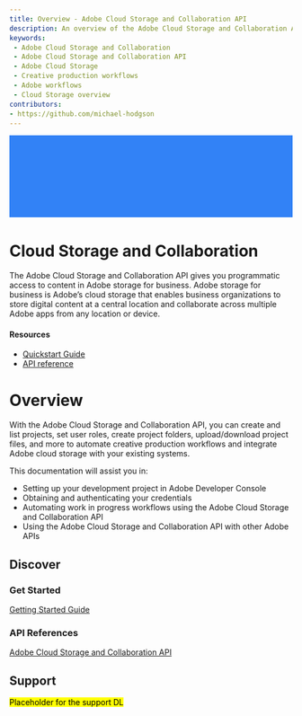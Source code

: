 ```yaml
---
title: Overview - Adobe Cloud Storage and Collaboration API
description: An overview of the Adobe Cloud Storage and Collaboration API
keywords:
 - Adobe Cloud Storage and Collaboration
 - Adobe Cloud Storage and Collaboration API
 - Adobe Cloud Storage
 - Creative production workflows
 - Adobe workflows
 - Cloud Storage overview
contributors:
- https://github.com/michael-hodgson
---
```


![Hero image](../pages/guides/images/banner.png)

# Cloud Storage and Collaboration

The Adobe Cloud Storage and Collaboration API gives you programmatic access to content in Adobe storage for business. Adobe storage for business is Adobe’s cloud storage that enables business organizations to store digital content at a central location and collaborate across multiple Adobe apps from any location or device.

<Resources slots="heading, links"/>

#### Resources

* [Quickstart Guide](./guides/quick_start/index.md)
* [API reference](./api/index.md)

# Overview

With the Adobe Cloud Storage and Collaboration API, you can create and list projects, set user roles, create project folders, upload/download project files, and more to automate creative production workflows and integrate Adobe cloud storage with your existing systems. 

This documentation will assist you in:

- Setting up your development project in Adobe Developer Console
- Obtaining and authenticating your credentials
- Automating work in progress workflows using the Adobe Cloud Storage and Collaboration API
- Using the Adobe Cloud Storage and Collaboration API with other Adobe APIs

## Discover

### Get Started

[Getting Started Guide](./guides/getting_started/index.md)



### API References

[Adobe Cloud Storage and Collaboration API](./api/index.md)

## Support

<mark>Placeholder for the support DL</mark>

